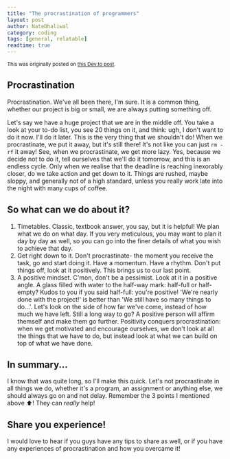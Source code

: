 ```yaml
---
title: "The procrastination of programmers"
layout: post
author: NateDhaliwal
category: coding
tags: [general, relatable]
readtime: true
---
```


<small>This was originally posted on [this Dev.to post](https://dev.to/natedhaliwal/procrastination-2eop).</small>

## Procrastination
Procrastination. We've all been there, I'm sure. It is a common thing, whether our project is big or small, we are always putting something off.

Let's say we have a huge project that we are in the middle off. You take a look at your to-do list, you see 20 things on it, and think: ugh, I don't want to do it now. I'll do it later. This is the very thing that we shouldn't do! When we procrastinate, we put it away, but it's still there! It's not like you can just `rm -rf` it away! See, when we procrastinate, we get more lazy. Yes, because we decide not to do it, tell ourselves that we'll do it tomorrow, and this is an endless cycle. Only when we realise that the deadline is reaching inexorably closer, do we take action and get down to it. Things are rushed, maybe sloppy, and generally not of a high standard, unless you really work late into the night with many cups of coffee.

## So what can we do about it?
1. Timetables. Classic, textbook answer, you say, but it is helpful! We plan what we do on what day. If you very meticulous, you may want to plan it day by day as well, so you can go into the finer details of what you wish to achieve that day.
2. Get right down to it. Don't procrastinate- the moment you receive the task, go and start doing it. Have a momentum. Have a rhythm. Don't put things off, look at it positively. This brings us to our last point.
3. A positive mindset. C'mon, don't be a pessimist. Look at it in a positive angle. A glass filled with water to the half-way mark: half-full or half-empty? Kudos to you if you said half-full: you're positive! 'We're nearly done with the project!' is better than 'We still have so many things to do...'. Let's look on the side of how far we've come, instead of how much we have left. Still a long way to go? A positive person will affirm themself and make them go further. Positivity conquers procrastination: when we get motivated and encourage ourselves, we don't look at all the things that we have to do, but instead look at what we can build on top of what we have done.

## In summary...
I know that was quite long, so I'll make this quick. Let's not procrastinate in all things we do, whether it's a program, an assignment or anything else, we should always go on and not delay. Remember the 3 points I mentioned above ⬆️! They can _really_ help!

## Share you experience! 
I would love to hear if you guys have any tips to share as well, or if you have any experiences of procrastination and how you overcame it!